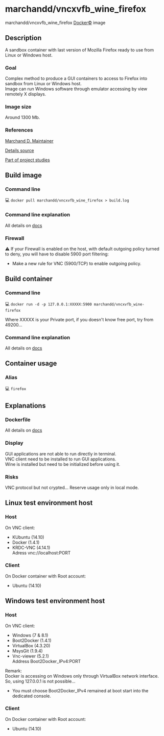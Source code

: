 # marchandd/vncxvfb_wine_firefox

marchandd/vncxvfb_wine_firefox [Docker:copyright:](https://docs.docker.com/ "Docker") image

## Description

A sandbox container with last version of Mozilla Firefox ready to use from Linux or Windows host.

### Goal

Complex method to produce a GUI containers to access to Firefox into sandbox from Linux or Windows host.  
Image can run Windows software through emulator accessing by view remotely X displays.

### Image size

Around 1300 Mb.

### References

[Marchand D. Maintainer](https://github.com/marchandd/ "Maintainer")

[Details source](https://github.com/marchandd/vncxvfb_wine_firefox/ "Details")

[Part of project studies](https://github.com/marchandd/docker_index/ "References")

## Build image

### Command line

:computer: `docker pull marchandd/vncxvfb_wine_firefox > build.log`

### Command line explanation

All details on [docs](https://github.com/marchandd/vncxvfb_wine_firefox/blob/master/docs/summary.md "Summary")

### Firewall

:warning: If your Firewall is enabled on the host, with default outgoing policy turned to 
deny, 
you will have to disable 5900 port filtering:
- Make a new rule for VNC (5900/TCP) to enable outgoing policy.

## Build container

### Command line

:computer: `docker run -d -p 127.0.0.1:XXXXX:5900 marchandd/vncxvfb_wine-firefox`

Where XXXXX is your Private port, if you doesn't know free port, try from 
49200...

### Command line explanation

All details on [docs](https://github.com/marchandd/vncxvfb_wine_firefox/blob/master/docs/summary.md "Summary")

## Container usage

### Alias

:computer: `firefox`

## Explanations

### Dockerfile

All details on [docs](https://github.com/marchandd/vncxvfb_wine_firefox/blob/master/docs/summary.md "Summary")

### Display

GUI applications are not able to run directly in terminal.  
VNC client need to be installed to run GUI applications.  
Wine is installed but need to be initialized before using it.

### Risks

VNC protocol but not crypted...
Reserve usage only in local mode.
 
## Linux test environment host

### Host

On VNC client:
- KUbuntu (14.10)
- Docker (1.4.1)
- KRDC-VNC (4.14.1)  
  Adress vnc://localhost:PORT

### Client

On Docker container with Root account:
- Ubuntu (14.10)

## Windows test environment host

### Host

On VNC client:
- Windows (7 & 8.1)
- Boot2Docker (1.4.1)
- VirtualBox (4.3.20)
- MsysGit (1.9.4)
- Vnc-viewer (5.2.1)  
  Address Boot2Docker_IPv4:PORT

Remark:  
Docker is accessing on Windows only through VirtualBox network interface. 
So, using 127.0.0.1 is not possible...
- You must choose Boot2Docker_IPv4 remained at boot start into the 
dedicated console.

### Client

On Docker container with Root account:
- Ubuntu (14.10)
